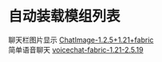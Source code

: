 # 自动装载模组列表

聊天栏图片显示 [ChatImage-1.2.5+1.21+fabric](https://modrinth.com/mod/chatimage)  
简单语音聊天 [voicechat-fabric-1.21-2.5.19](https://modrinth.com/plugin/simple-voice-chat)
